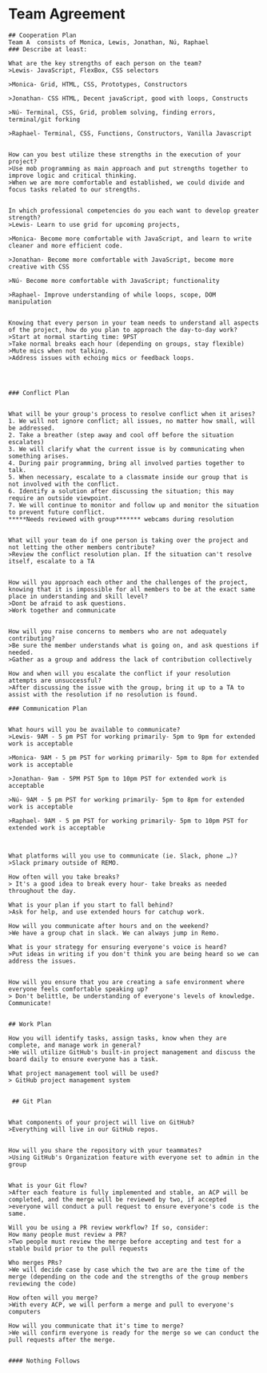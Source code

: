 # Team Agreement 
	 
	 
	## Cooperation Plan 
	Team A  consists of Monica, Lewis, Jonathan, Nú, Raphael
	### Describe at least: 
	 
	What are the key strengths of each person on the team? 
	>Lewis- JavaScript, FlexBox, CSS selectors 
	 
	>Monica- Grid, HTML, CSS, Prototypes, Constructors 
	 
	>Jonathan- CSS HTML, Decent javaScript, good with loops, Constructs 
	 
	>Nú- Terminal, CSS, Grid, problem solving, finding errors, terminal/git forking
	 
	>Raphael- Terminal, CSS, Functions, Constructors, Vanilla Javascript
	 
	 
	How can you best utilize these strengths in the execution of your project? 
	>Use mob programming as main approach and put strengths together to improve logic and critical thinking. 
	>When we are more comfortable and established, we could divide and focus tasks related to our strengths. 
	 
	 
	In which professional competencies do you each want to develop greater strength? 
	>Lewis- Learn to use grid for upcoming projects,
	 
	>Monica- Become more comfortable with JavaScript, and learn to write cleaner and more efficient code. 
	 
	>Jonathan- Become more comfortable with JavaScript, become more creative with CSS
	 
	>Nú- Become more comfortable with JavaScript; functionality
	 
	>Raphael- Improve understanding of while loops, scope, DOM manipulation
	 
	 
	Knowing that every person in your team needs to understand all aspects of the project, how do you plan to approach the day-to-day work? 
	>Start at normal starting time: 9PST 
	>Take normal breaks each hour (depending on groups, stay flexible) 
	>Mute mics when not talking. 
	>Address issues with echoing mics or feedback loops. 
	 
	 
	 
	 
	### Conflict Plan
	 
	 
	What will be your group's process to resolve conflict when it arises? 
	1. We will not ignore conflict; all issues, no matter how small, will be addressed.
	2. Take a breather (step away and cool off before the situation escalates)
	3. We will clarify what the current issue is by communicating when something arises. 
	4. During pair programming, bring all involved parties together to talk. 
	5. When necessary, escalate to a classmate inside our group that is not involved with the conflict.
	6. Identify a solution after discussing the situation; this may require an outside viewpoint.
	7. We will continue to monitor and follow up and monitor the situation to prevent future conflict.
	*****Needs reviewed with group******* webcams during resolution
	 
	 
	What will your team do if one person is taking over the project and not letting the other members contribute? 
	>Review the conflict resolution plan. If the situation can't resolve itself, escalate to a TA
	 
	 
	How will you approach each other and the challenges of the project, knowing that it is impossible for all members to be at the exact same place in understanding and skill level? 
	>Dont be afraid to ask questions. 
	>Work together and communicate
	 
	 
	How will you raise concerns to members who are not adequately contributing? 
	>Be sure the member understands what is going on, and ask questions if needed. 
	>Gather as a group and address the lack of contribution collectively 
	 
	How and when will you escalate the conflict if your resolution attempts are unsuccessful? 
	>After discussing the issue with the group, bring it up to a TA to assist with the resolution if no resolution is found. 
	 
	### Communication Plan 
	 
	 
	What hours will you be available to communicate? 
	>Lewis- 9AM - 5 pm PST for working primarily- 5pm to 9pm for extended work is acceptable 
	 
	>Monica- 9AM - 5 pm PST for working primarily- 5pm to 8pm for extended work is acceptable
	 
	>Jonathan- 9am - 5PM PST 5pm to 10pm PST for extended work is acceptable 
	 
	>Nú- 9AM - 5 pm PST for working primarily- 5pm to 8pm for extended work is acceptable
	 
	>Raphael- 9AM - 5 pm PST for working primarily- 5pm to 10pm PST for extended work is acceptable 
	 
	 
	 
	What platforms will you use to communicate (ie. Slack, phone …)? 
	>Slack primary outside of REMO. 
	 
	How often will you take breaks? 
	> It's a good idea to break every hour- take breaks as needed throughout the day. 
	 
	What is your plan if you start to fall behind? 
	>Ask for help, and use extended hours for catchup work. 
	 
	How will you communicate after hours and on the weekend? 
	>We have a group chat in slack. We can always jump in Remo.
	 
	What is your strategy for ensuring everyone's voice is heard? 
	>Put ideas in writing if you don't think you are being heard so we can address the issues.
	 
	 
	How will you ensure that you are creating a safe environment where everyone feels comfortable speaking up? 
	> Don't belittle, be understanding of everyone's levels of knowledge. Communicate!
	 
	 
	## Work Plan
	 
	How you will identify tasks, assign tasks, know when they are complete, and manage work in general? 
	>We will utilize GitHub's built-in project management and discuss the board daily to ensure everyone has a task. 
	 
	What project management tool will be used? 
	> GitHub project management system
	 
	 
	 ## Git Plan 
	 
	 
	What components of your project will live on GitHub? 
	>Everything will live in our GitHub repos. 
	 
	 
	How will you share the repository with your teammates? 
	>Using GitHub's Organization feature with everyone set to admin in the group 
	 
	 
	What is your Git flow? 
	>After each feature is fully implemented and stable, an ACP will be completed, and the merge will be reviewed by two, if accepted 
	>everyone will conduct a pull request to ensure everyone's code is the same. 
	 
	Will you be using a PR review workflow? If so, consider: 
	How many people must review a PR? 
	>Two people must review the merge before accepting and test for a stable build prior to the pull requests
	 
	Who merges PRs? 
	>We will decide case by case which the two are are the time of the merge (depending on the code and the strengths of the group members reviewing the code)
	 
	How often will you merge? 
	>With every ACP, we will perform a merge and pull to everyone's computers
	 
	How will you communicate that it's time to merge? 
	>We will confirm everyone is ready for the merge so we can conduct the pull requests after the merge. 
	 
	 
	#### Nothing Follows
